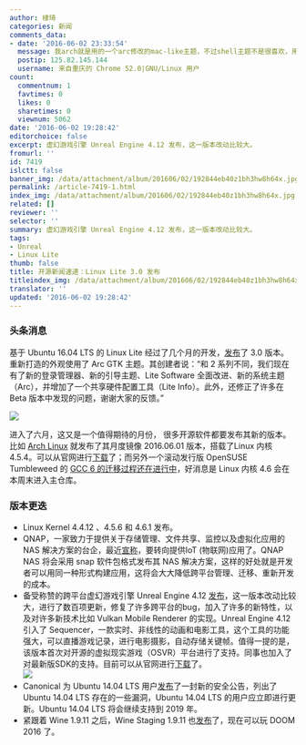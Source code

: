 ```yaml
---
author: 棣琦
categories: 新闻
comments_data:
- date: '2016-06-02 23:33:54'
  message: 我arch就是用的一个arc修改的mac-like主题，不过shell主题不是很喜欢，用的其他的
  postip: 125.82.145.144
  username: 来自重庆的 Chrome 52.0|GNU/Linux 用户
count:
  commentnum: 1
  favtimes: 0
  likes: 0
  sharetimes: 0
  viewnum: 5062
date: '2016-06-02 19:28:42'
editorchoice: false
excerpt: 虚幻游戏引擎 Unreal Engine 4.12 发布，这一版本改动比较大。
fromurl: ''
id: 7419
islctt: false
banner_img: /data/attachment/album/201606/02/192844eb40z1bh3hw8h64x.jpg
permalink: /article-7419-1.html
index_img: /data/attachment/album/201606/02/192844eb40z1bh3hw8h64x.jpg
related: []
reviewer: ''
selector: ''
summary: 虚幻游戏引擎 Unreal Engine 4.12 发布，这一版本改动比较大。
tags:
- Unreal
- Linux Lite
thumb: false
title: 开源新闻速递：Linux Lite 3.0 发布
titleindex_img: /data/attachment/album/201606/02/192844eb40z1bh3hw8h64x.jpg
translator: ''
updated: '2016-06-02 19:28:42'
---
```


### 头条消息


基于 Ubuntu 16.04 LTS 的 Linux Lite 经过了几个月的开发，[发布](https://www.linuxliteos.com/forums/release-announcements/linux-lite-3-0-final-released/)了 3.0 版本。重新打造的外观使用了 Arc GTK 主题。其创建者说：“和 2 系列不同，我们现在有了新的登录管理器、新的引导主题、Lite Software 全面改进、新的系统主题（Arc），并增加了一个共享硬件配置工具（Lite Info）。此外，还修正了许多在 Beta 版本中发现的问题，谢谢大家的反馈。”


![](/data/attachment/album/201606/02/192844eb40z1bh3hw8h64x.jpg)


进入了六月，这又是一个值得期待的月份， 很多开源软件都要发布其新的版本。比如 [Arch Linux](https://www.archlinux.org/) 就发布了其月度镜像 2016.06.01 版本，搭载了Linux 内核 4.5.4。可以从官网进行[下载](https://www.archlinux.org/download/)了；而另外一个滚动发行版 OpenSUSE Tumbleweed 的 [GCC 6 的迁移过程还在进行中](/article-7386-1.html)，好消息是 Linux 内核 4.6 会在本周末进入主仓库。


### 版本更迭


* Linux Kernel 4.4.12 、4.5.6 和 4.6.1 发布。
* QNAP，一家致力于提供关于存储管理、文件共享、监控以及虚拟化应用的 NAS 解决方案的台企，最近[宣称](https://www.qnap.com/i/uk/news/con_show.php?op=showone&cid=518)，要转向提供IoT (物联网)应用了。QNAP NAS 将会采用 snap 软件包格式发布其 NAS 解决方案，这样的好处就是开发者可以用同一种形式构建应用，这将会大大降低跨平台管理、迁移、重新开发的成本。
* 备受称赞的跨平台虚幻游戏引擎 Unreal Engine 4.12 [发布](https://www.unrealengine.com/blog/unreal-engine-4-12-released)，这一版本改动比较大，进行了数百项更新，修复了许多跨平台的bug，加入了许多的新特性，以及对许多新技术比如 Vulkan Mobile Renderer 的实现。Unreal Engine 4.12 引入了 Sequencer，一款实时、非线性的动画和电影工具，这个工具的功能强大，可以直播游戏记录，进行电影摄影，自动存储关键帧。值得一提的是，该版本首次对开源的虚拟现实游戏（OSVR）平台进行了支持。同事也加入了对最新版SDK的支持。目前可以从官网进行[下载](https://www.unrealengine.com/zh-CN/what-is-unreal-engine-4)了。  
![](/data/attachment/album/201606/02/192845pjvv5fdxrvsdjgxx.jpg)
* Canonical 为 Ubuntu 14.04 LTS 用户[发布](http://www.ubuntu.com/usn/usn-2989-1/)了一封新的安全公告，列出了 Ubuntu 14.04 LTS 存在的一些漏洞，Ubuntu 14.04 LTS 的用户应立即进行更新。Ubuntu 14.04 LTS 将会继续支持到 2019 年。
* 紧跟着 Wine 1.9.11 之后，Wine Staging 1.9.11 也[发布](http://www.wine-staging.com/news/2016-05-19-release-1.9.11.html)了，现在可以玩 DOOM 2016 了。